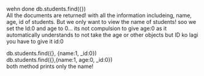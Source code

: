 wehn done db.students.find({})
<br>
All the documents are returned! with all the information includeing, name, age, id of students. But we only want to view the name of students! soo we set the Id:0 and age to 0... its not compulsion to give age:0 as it automatically understands to not take the age or other objects but ID ko lagi you have to give it id:0
<br>

db.students.find({}, {name:1, _id:0})
<br>
db.students.find({},{name:1, age:0, _id:0})
<br>
both method prints only the name!
